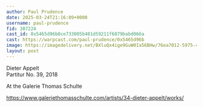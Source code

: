 ```yaml
---
author: Paul Prudence
date: 2025-03-24T21:16:09+0000
username: paul-prudence
fid: 307224
cast_id: 0x5465d96b0ce733005b481d59211f6879babd066a
cast: https://warpcast.com/paul-prudence/0x5465d96b
image: https://imagedelivery.net/BXluQx4ige9GuW0Ia56BHw/76ea7012-5975-4e03-6a3f-97b64c42c000/original
layout: post
---
```

Dieter Appelt  
Partitur No. 39, 2018  
  
At the Galerie Thomas Schulte  
  
https://www.galeriethomasschulte.com/artists/34-dieter-appelt/works/  

<img src='https://imagedelivery.net/BXluQx4ige9GuW0Ia56BHw/76ea7012-5975-4e03-6a3f-97b64c42c000/original' alt='' referrerpolicy='no-referrer'/>